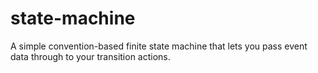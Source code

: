 # state-machine
A simple convention-based finite state machine that lets you pass event data through to your transition actions.
